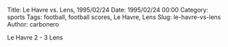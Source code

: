 Title: Le Havre vs. Lens, 1995/02/24
Date: 1995/02/24 00:00
Category: sports
Tags: football, football scores, Le Havre, Lens
Slug: le-havre-vs-lens
Author: carbonero


Le Havre 2 - 3 Lens
